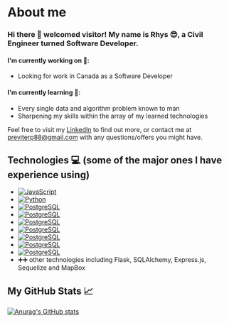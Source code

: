 # About me

### Hi there 👋 welcomed visitor! My name is Rhys :sunglasses:, a Civil Engineer turned Software Developer.  

#### I'm currently working on :muscle:: 
- Looking for work in Canada as a Software Developer 

#### I'm currently learning :thought_balloon:: 
- Every single data and algorithm problem known to man
- Sharpening my skills within the array of my learned technologies 

Feel free to visit my [LinkedIn](https://www.linkedin.com/in/rhysprevite/) to find out more, or contact me at previterp88@gmail.com with any questions/offers you might have. 

## Technologies :computer: (some of the major ones I have experience using) 

- [![JavaScript](https://aleen42.github.io/badges/src/javascript.svg)](#)
- [![Python](https://img.shields.io/badge/Python-14354C?style=for-the-badge&logo=python&logoColor=white)](#)
- [![PostgreSQL](https://img.shields.io/badge/PostgreSQL-316192?style=for-the-badge&logo=postgresql&logoColor=white)](#)
- [![PostgreSQL](https://aleen42.github.io/badges/src/react.svg)](#)
- [![PostgreSQL](https://aleen42.github.io/badges/src/redux.svg)](#)
- [![PostgreSQL](https://aleen42.github.io/badges/src/node.svg)](#)
- [![PostgreSQL](https://aleen42.github.io/badges/src/docker.svg)](#)
- [![PostgreSQL](https://aleen42.github.io/badges/src/visual_studio_code.svg)](#)
- [![PostgreSQL](https://aleen42.github.io/badges/src/mocha.svg)](#)
- :heavy_plus_sign::heavy_plus_sign: other technologies including Flask, SQLAlchemy, Express.js, Sequelize and MapBox

## My GitHub Stats :chart_with_upwards_trend: 

[![Anurag's GitHub stats](https://github-readme-stats.vercel.app/api?username=Preezey24&theme=cobalt)](https://github.com/Preezey24)
